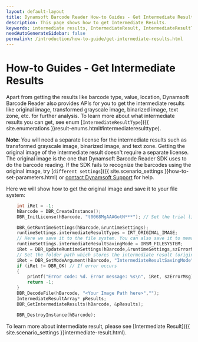 ```yaml
---
layout: default-layout
title: Dynamsoft Barcode Reader How-to Guides - Get Intermediate Results
description: This page shows how to get Intermediate Results.
keywords: intermediate results, IntermediateResult, IntermediateResultType, how-to guides
needAutoGenerateSidebar: false
permalink: /introduction/how-to-guide/get-intermediate-results.html
--- 
```



# How-to Guides - Get Intermediate Results    

Apart from getting the results like barcode type, value, location, Dynamsoft Barcode Reader also provides APIs for you to get the intermediate results like original image, transformed grayscale image, binarized image, text zone, etc. for further analysis. To learn more about what intermediate results you can get, see enum [`IntermediateResultType`]({{ site.enumerations }}result-enums.html#intermediateresulttype).     



**Note**: You will need a separate license for the intermediate results such as transformed grayscale image, binarized image, and text zone. Getting the original image of the intermediate result doesn't require a separate license. The original image is the one that Dynamsoft Barcode Reader SDK uses to do the barcode reading. If the SDK fails to recognize the barcodes using the original image, try [`different settings`]({{ site.scenario_settings }}how-to-set-parameters.html) or [contact Dynamsoft Support](https://www.dynamsoft.com/Company/Contact.aspx) for help.     



Here we will show how to get the original image and save it to your file system:

```cpp
    int iRet = -1;
    hBarcode = DBR_CreateInstance();
    DBR_InitLicense(hBarcode, "t0068MgAAAGotN***"); // Set the trial license

    DBR_GetRuntimeSettings(hBarcode,&runtimeSettings);
    runtimeSettings.intermediateResultTypes = IRT_ORIGINAL_IMAGE; 
    // Here we save it to the file system. You can also save it to memory according to your needs.
    runtimeSettings.intermediateResultSavingMode = IRSM_FILESYSTEM;
    iRet = DBR_UpdateRuntimeSettings(hBarcode,&runtimeSettings,szErrorMsg,256);
    // Set the folder path which stores the intermediate result (original image). Please make sure you have write permission to this folder.
    iRet = DBR_SetModeArgument(hBarcode, "IntermediateResultSavingMode", 0, "FolderPath", "D:\DBRLogs", szErrorMsg, 256); 
    if (iRet != DBR_OK) // If error occurs
    {
        printf("Error code: %d. Error message: %s\n", iRet, szErrorMsg);
        return -1;
    }
    DBR_DecodeFile(hBarcode, "<Your Image Path here>","");
    IntermediateResultArray* pResults;
    DBR_GetIntermediateResults(hBarcode, &pResults);

    DBR_DestroyInstance(hBarcode);
```


To learn more about intermediate result, please see [Intermediate Result]({{ site.scenario_settings }}intermediate-result.html).    



